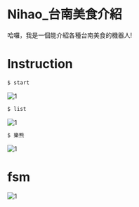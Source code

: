# Nihao_台南美食介紹

哈囉，我是一個能介紹各種台南美食的機器人!

# Instruction
  ```sh
$ start
```
![1](https://i.imgur.com/aEbuEp3.png)
  ```sh
$ list
```
![1](https://i.imgur.com/FSjithD.png)
  ```sh
$ 樂熊
```
![1](https://i.imgur.com/LbytWVq.png)


# fsm
![1](https://i.imgur.com/MD0CyuV.png)
